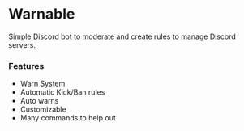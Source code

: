 # Warnable
Simple Discord bot to moderate and create rules to manage Discord servers.

### Features
- Warn System
- Automatic Kick/Ban rules
- Auto warns
- Customizable
- Many commands to help out
